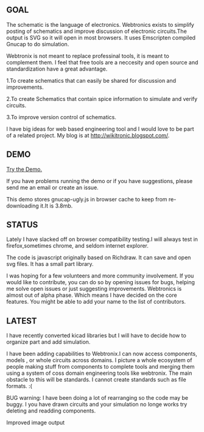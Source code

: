GOAL
------

The schematic is the language of electronics. Webtronics exists to simplify posting of schematics and improve discussion of electronic circuits.The output is SVG so it will open in most browsers. It uses Emscripten compiled Gnucap to do simulation.

Webtronix is not meant to replace professinal tools, it is meant to complement them. I feel that free tools are a neccesity and open source and standardization have a great advantage.

1.To create schematics that can easily be shared for discussion and improvements.

2.To create Schematics that contain spice information to simulate and verify circuits.

3.To improve version control of schematics.

I have big ideas for web based engineering tool and I would love to be part of a related project. My blog is at http://wikitronic.blogspot.com/.
 
DEMO
------


[Try the Demo.](http://logical.github.io/webtronix/schematic.html) 


If you have problems running the demo or if you have suggestions, please send me an email or create an issue.

This demo stores gnucap-ugly.js in browser cache to keep from re-downloading it.It is 3.8mb.


STATUS 
------

Lately I have slacked off on browser compatibility testing.I will always test in firefox,sometimes chrome, and seldom internet explorer.

The code is javascript originally based on Richdraw. It can save and open svg files. It has a small part library. 

I was hoping for a few volunteers and more community involvement. If you would like to contribute, you can do so by opening issues for bugs, helping me solve open issues or just suggesting improvements. Webtronics is almost out of alpha phase. Which means I have decided on the core features. You might be able to add your name to the list of contributors.

LATEST
------
I have recently converted kicad libraries but I will have to decide how to organize part and add simulation.


I have been adding capabilities to Webtronix.I can now access components, models , or whole circuits across domains. I picture a whole ecosystem of people making stuff from components to complete tools and merging them using a system of coss domain engineering tools like webtronix.
The main obstacle to this will be standards. I cannot create standards such as file formats. :(

BUG warning:
I have been doing a lot of rearranging so the code may be buggy.
I you have drawn circuits and your simulation no longe works try deleting and readding components. 
 
 
Improved image output 

